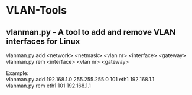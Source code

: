 # VLAN-Tools

## vlanman.py - A tool to add and remove VLAN interfaces for Linux  
  
vlanman.py add &lt;network&gt; &lt;netmask&gt; &lt;vlan nr&gt; &lt;interface&gt; &lt;gateway&gt;  
vlanman.py rem &lt;interface&gt; &lt;vlan nr&gt; &lt;gateway>  
  
Example:  
vlanman.py add 192.168.1.0 255.255.255.0 101 eth1 192.168.1.1  
vlanman.py rem eth1 101 192.168.1.1
